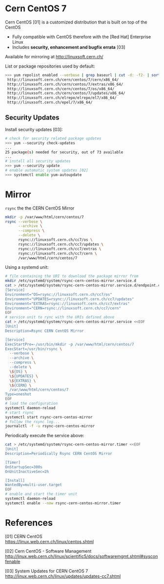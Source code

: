# Cern CentOS 7

Cern CentOS [01] is a customized distribution that is built on top of the CentOS

* Fully compatible with CentOS therefore with the [Red Hat] Enterprise Linux
* Includes **security, enhancement and bugfix errata** [03]

Available for mirroring at <http://linuxsoft.cern.ch/>

List or package repositories used by default:

```bash
>>> yum repolist enabled --verbose | grep baseurl | cut -d: -f2- | sort
 http://linuxsoft.cern.ch/cern/centos/7/cern/x86_64/
 http://linuxsoft.cern.ch/cern/centos/7/extras/x86_64/
 http://linuxsoft.cern.ch/cern/centos/7/os/x86_64/
 http://linuxsoft.cern.ch/cern/centos/7/updates/x86_64/
 http://linuxsoft.cern.ch/elrepo/elrepo/el7/x86_64/
 http://linuxsoft.cern.ch/epel/7/x86_64/
```

## Security Updates

Install security updates [03]:

```bash
# check for security related package updates
>>> yum --security check-updates
...
25 package(s) needed for security, out of 73 available
...
# install all security updates
>>> yum --security update
# enable automatic system updates [02]
>>> systemctl enable yum-autoupdate

```

# Mirror

`rsync` the the CERN CentOS Mirror

```bash
mkdir -p /var/www/html/cern/centos/7
rsync --verbose \
      --archive \
      --compress \
      --delete \
      rsync://linuxsoft.cern.ch/cc7/os \
      rsync://linuxsoft.cern.ch/cc7/updates \
      rsync://linuxsoft.cern.ch/cc7/extras \
      rsync://linuxsoft.cern.ch/cc7/cern \
      /var/www/html/cern/centos/7
```

Using a systemd unit:

```bash
# file containing the URI to download the package mirror from
mkdir /etc/systemd/system/rsync-cern-centos-mirror.service.d
cat > /etc/systemd/system/rsync-cern-centos-mirror.service.d/endpoint.conf <<EOF
[Service]
Environment="OS=rsync://linuxsoft.cern.ch/cc7/os"
Environment="UPDATES=rsync://linuxsoft.cern.ch/cc7/updates"
Environment="EXTRAS=rsync://linuxsoft.cern.ch/cc7/extras"
Environment="CERN=rsync://linuxsoft.cern.ch/cc7/cern"
EOF
# service unit to rync with the URIs defined above
cat > /etc/systemd/system/rsync-cern-centos-mirror.service <<EOF
[Unit]
Description=Rsync CERN CentOS Mirror

[Service]
ExecStartPre=-/usr/bin/mkdir -p /var/www/html/cern/centos/7
ExecStart=/usr/bin/rsync \
  --verbose \
  --archive \
  --compress \
  --delete \
  \${OS} \
  \${UPDATES} \
  \${EXTRAS} \
  \${CERN} \
  /var/www/html/cern/centos/7
Type=oneshot
EOF
# load the configuration
systemctl daemon-reload
# start rsync
systemctl start rsync-cern-centos-mirror
# follow the rsync log...
journalctl -f -u rsync-cern-centos-mirror
```

Periodically execute the service above:

```bash
cat > /etc/systemd/system/rsync-cern-centos-mirror.timer <<EOF
[Unit]
Description=Periodically Rsync CERN CentOS Mirror

[Timer]
OnStartupSec=300s
OnUnitInactiveSec=2h

[Install]
WantedBy=multi-user.target
EOF
# enable and start the timer unit
systemctl daemon-reload
systemctl enable --now rsync-cern-centos-mirror.timer
```

# References

[01] CERN CentOS  
<https://linux.web.cern.ch/linux/centos.shtml>

[02] Cern CentOS - Software Management  
<http://linux.web.cern.ch/linux/scientific5/docs/softwaremgmt.shtml#sysconfenable>

[03] System Updates for CERN CentOS 7  
<http://linux.web.cern.ch/linux/updates/updates-cc7.shtml>
